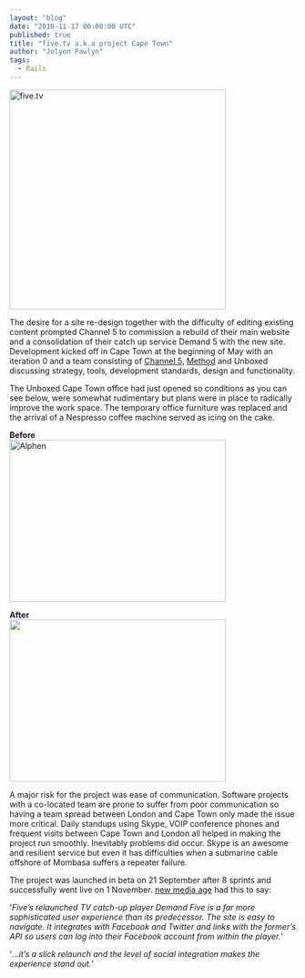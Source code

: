 ```yaml
---
layout: "blog"
date: "2010-11-17 00:00:00 UTC"
published: true
title: "five.tv a.k.a project Cape Town"
author: "Jolyon Pawlyn"
tags:
  - Rails
---
```


<p><a href="http://www.five.tv/"><img width="380" height="386" alt="five.tv" src="/uploads/Image/five_tv.png" /><br />
</a></p>
<p>The desire for a site re-design together with the difficulty of editing existing content prompted Channel 5 to commission a rebuild of their main website and a consolidation of their catch up service Demand 5 with the new site. Development kicked off in Cape Town at the beginning of May with an iteration 0 and a team consisting of <a href="http://www.five.tv/">Channel 5</a>, <a href="http://method.com/">Method</a> and Unboxed discussing strategy, tools, development standards, design and functionality.</p>
<p>The Unboxed Cape Town office had just opened so conditions as you can see below, were somewhat rudimentary but plans were in place to radically improve the work space. The temporary office furniture was replaced and the arrival of a Nespresso coffee machine served as icing on the cake.</p>
<p><strong>Before</strong><br />
<img width="380" height="285" alt="Alphen" src="/uploads/Image/alphen_before.jpg" /></p>
<p><strong>After</strong><br />
<img width="380" height="285" alt="" src="/uploads/Image/alphen_after.jpg" /></p>
<p>A major risk for the project was ease of communication. Software projects with a co-located team are prone to suffer from poor communication so having a team spread between London and Cape Town only made the issue more critical. Daily standups using Skype, VOIP conference phones and frequent visits between Cape Town and London all helped in making the project run smoothly. Inevitably problems did occur. Skype is an awesome and resilient service but even it has difficulties when a submarine cable offshore of Mombasa suffers a repeater failure.</p>
<p>The project was launched in beta on 21 September after 8 sprints and successfully went live on 1 November. <a href="http://www.nma.co.uk/home/site-inspection/demand-five/3020378.article">new media age</a> had this to say:</p>
<p style="text-align: left;">'<em>Five&rsquo;s relaunched TV catch-up player Demand Five is a far more sophisticated user experience than its predecessor. The site is easy to navigate. It integrates with Facebook and Twitter and links with the former&rsquo;s API so users can log into their Facebook account from within the player.</em>'</p>
<p style="text-align: left;">'<em>...it&rsquo;s a slick relaunch and the level of social integration makes the experience stand out.</em>'</p>
